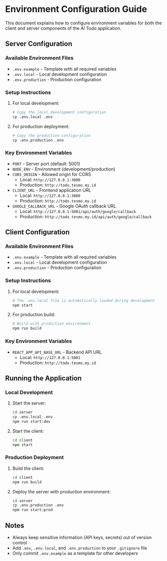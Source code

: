 # Environment Configuration Guide

This document explains how to configure environment variables for both the client and server components of the AI Todo application.

## Server Configuration

### Available Environment Files

- `.env.example` - Template with all required variables
- `.env.local` - Local development configuration
- `.env.production` - Production configuration

### Setup Instructions

1. For local development:
   ```bash
   # Copy the local development configuration
   cp .env.local .env
   ```

2. For production deployment:
   ```bash
   # Copy the production configuration
   cp .env.production .env
   ```

### Key Environment Variables

- `PORT` - Server port (default: 5001)
- `NODE_ENV` - Environment (development/production)
- `CORS_ORIGIN` - Allowed origin for CORS
  - Local: `http://127.0.0.1:3000`
  - Production: `http://todo.tesmo.my.id`
- `CLIENT_URL` - Frontend application URL
  - Local: `http://127.0.0.1:3000`
  - Production: `http://todo.tesmo.my.id`
- `GOOGLE_CALLBACK_URL` - Google OAuth callback URL
  - Local: `http://127.0.0.1:5001/api/auth/google/callback`
  - Production: `http://todo.tesmo.my.id/api/auth/google/callback`

## Client Configuration

### Available Environment Files

- `.env.example` - Template with all required variables
- `.env.local` - Local development configuration
- `.env.production` - Production configuration

### Setup Instructions

1. For local development:
   ```bash
   # The .env.local file is automatically loaded during development
   npm start
   ```

2. For production build:
   ```bash
   # Build with production environment
   npm run build
   ```

### Key Environment Variables

- `REACT_APP_API_BASE_URL` - Backend API URL
  - Local: `http://127.0.0.1:5001`
  - Production: `http://todo.tesmo.my.id`

## Running the Application

### Local Development

1. Start the server:
   ```bash
   cd server
   cp .env.local .env
   npm run start:dev
   ```

2. Start the client:
   ```bash
   cd client
   npm start
   ```

### Production Deployment

1. Build the client:
   ```bash
   cd client
   npm run build
   ```

2. Deploy the server with production environment:
   ```bash
   cd server
   cp .env.production .env
   npm run start:prod
   ```

## Notes

- Always keep sensitive information (API keys, secrets) out of version control
- Add `.env`, `.env.local`, and `.env.production` to your `.gitignore` file
- Only commit `.env.example` as a template for other developers